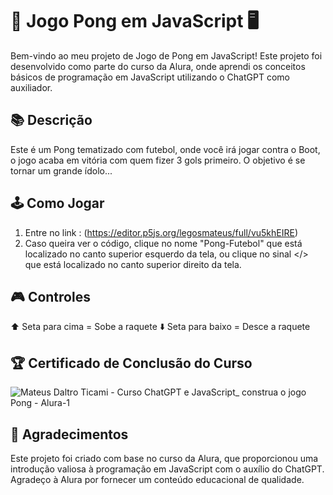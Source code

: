 # 🏓 Jogo Pong em JavaScript 🖥️

Bem-vindo ao meu projeto de Jogo de Pong em JavaScript! Este projeto foi desenvolvido como parte do curso da Alura, onde aprendi os conceitos básicos de programação em JavaScript utilizando o ChatGPT como auxiliador.

## 📚 Descrição
Este é um Pong tematizado com futebol, onde você irá jogar contra o Boot, o jogo acaba em vitória com quem fizer 3 gols primeiro. O objetivo é se tornar um grande ídolo... 
## 🕹️ Como Jogar
1. Entre no link : (https://editor.p5js.org/legosmateus/full/vu5khEIRE)
2. Caso queira ver o código, clique no nome "Pong-Futebol" que está localizado no canto superior esquerdo da tela, ou clique no sinal </> que está localizado no canto superior direito da tela.

## 🎮 Controles
⬆️ Seta para cima = Sobe a raquete
⬇️ Seta para baixo = Desce a raquete
   

## 🏆 Certificado de Conclusão do Curso

![Mateus Daltro Ticami - Curso ChatGPT e JavaScript_ construa o jogo Pong - Alura-1](https://github.com/Ticami/Pong/assets/113878195/8312b230-aa46-40f3-a78c-93de51ff4c2a)




## 🙏 Agradecimentos
Este projeto foi criado com base no curso da Alura, que proporcionou uma introdução valiosa à programação em JavaScript com o auxílio do ChatGPT. Agradeço à Alura por fornecer um conteúdo educacional de qualidade.

